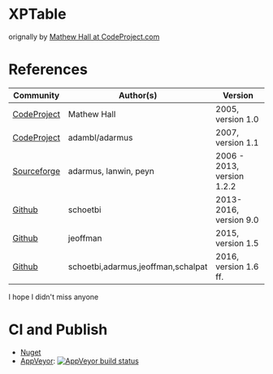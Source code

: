 ﻿# XPTable 
orignally by [Mathew Hall at CodeProject.com](http://www.codeproject.com/Articles/11596/XPTable-NET-ListView-meets-Java-s-JTable)

# References
|Community|Author(s)|Version|
|---------|---------|-------|
|[CodeProject](http://www.codeproject.com/Articles/11596/XPTable-NET-ListView-meets-Java-s-JTable)|Mathew Hall|2005, version 1.0|
|[CodeProject](http://www.codeproject.com/Articles/19289/XPTable-NET-ListView-Update)|adambl/adarmus|2007, version 1.1|
|[Sourceforge](http://sourceforge.net/projects/xptable/)|adarmus, lanwin, peyn|2006 - 2013, version 1.2.2|
|[Github](https://github.com/schoetbi/XPTable)|schoetbi|2013-2016, version 9.0|
|[Github](https://github.com/jeoffman/XPTable)|jeoffman|2015, version 1.5|
|[Github](https://github.com/schoetbi/XPTable)|schoetbi,adarmus,jeoffman,schalpat|2016, version 1.6 ff.|

I hope I didn't miss anyone

# CI and Publish
- [Nuget](https://www.nuget.org/packages/XPTable/)
- [AppVeyor](https://ci.appveyor.com/project/jeoffman/xptable): [![AppVeyor build status](https://ci.appveyor.com/api/projects/status/github/schoetbi/XPTable?branch=master&svg=true)](https://ci.appveyor.com/project/schoetbi/xptable)

